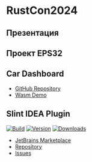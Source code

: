 # RustCon2024

## Презентация

## Проект EPS32

## Car Dashboard

- [GitHub Repository](https://github.com/kizeevov/car-dashboard)
- [Wasm Demo](https://kizeevov.github.io/car-dashboard/)

## Slint IDEA Plugin

[![Build](https://github.com/kizeevov/slint-idea-plugin/actions/workflows/build.yml/badge.svg?branch=main)](https://github.com/kizeevov/slint-idea-plugin/actions/workflows/build.yml)
[![Version](https://img.shields.io/jetbrains/plugin/v/23065.svg)](https://plugins.jetbrains.com/plugin/23065)
[![Downloads](https://img.shields.io/jetbrains/plugin/d/23065.svg)](https://plugins.jetbrains.com/plugin/23065)

- [JetBrains Marketplace](https://plugins.jetbrains.com/plugin/23065-slint)
- [Repository](https://github.com/kizeevov/slint-idea-plugin)
- [Issues](https://github.com/kizeevov/slint-idea-plugin/issues) 